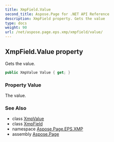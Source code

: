 ```yaml
---
title: XmpField.Value
second_title: Aspose.Page for .NET API Reference
description: XmpField property. Gets the value
type: docs
weight: 90
url: /net/aspose.page.eps.xmp/xmpfield/value/
---
```

## XmpField.Value property

Gets the value.

```csharp
public XmpValue Value { get; }
```

### Property Value

The value.

### See Also

* class [XmpValue](../../xmpvalue/)
* class [XmpField](../)
* namespace [Aspose.Page.EPS.XMP](../../xmpfield/)
* assembly [Aspose.Page](../../../)


